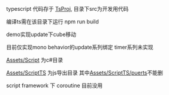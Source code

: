 typescript 代码存于 [TsProj](TsProj), 目录下src为开发用代码

编译ts需在该目录下运行 npm run build

demo实现update下cube移动

目前仅实现mono behavior的update系列绑定 timer系列未实现 

[Assets/Script](Assets/Script) 为c#目录

[Assets/ScriptTS](Assets/ScriptTS) 为js导出目录 其中[Assets/ScriptTS/puerts](Assets/ScriptTS/puerts)不能删

script framework 下 coroutine 目前没用